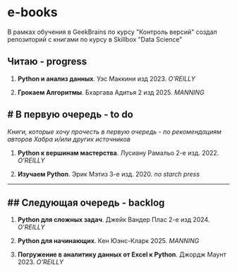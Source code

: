 ﻿# e-books

В рамках обучения в GeekBrains по курсу "Контроль версий" создал репозиторий с книгами по курсу в Skillbox "Data Science"

## Читаю - progress

1. **Python и анализ данных**. Уэс Маккини изд 2023. *O'REILLY*

2. **Грокаем Алгоритмы**. Бхаргава Адитья 2 изд 2025. *MANNING*

## # В первую очередь - to do
*Книги, которые хочу прочесть в первую очередь - по рекомендациям авторов Хабра и/или других источников*

1. **Python к вершинам мастерства**. Лусиану Рамальо 2-е изд. 2022. *O'REILLY*

2. **Изучаем Python**. Эрик Мэтиз 3-е изд. 2020. *no starch press*

---

## ## Следующая очередь - backlog

1. **Python для сложных задач**. Джейк Вандер Плас 2-е изд 2024. *O'REILLY*

2. **Python для начинающих**. Кен Юэнс-Кларк 2025. *MANNING*

3. **Погружение в аналитику данных от Excel к Python**. Джордж Маунт 2023. *O'REILLY*

